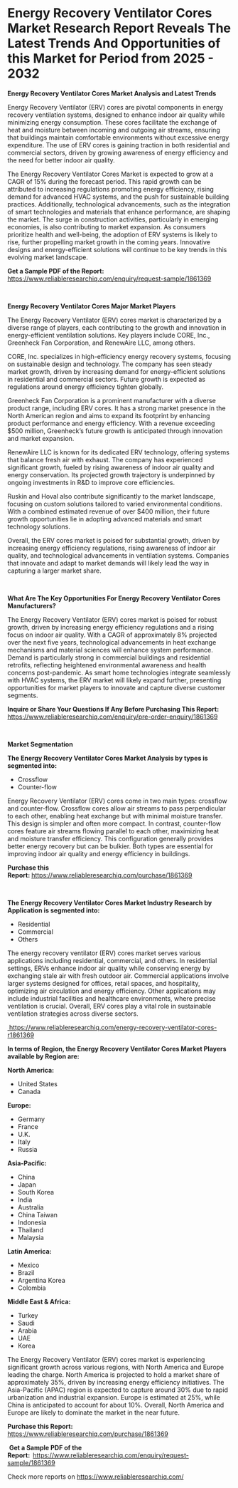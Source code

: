 <p><h1>Energy Recovery Ventilator Cores Market Research Report Reveals The Latest Trends And Opportunities of this Market for Period from 2025 - 2032</h1></p><p><strong>Energy Recovery Ventilator Cores Market Analysis and Latest Trends</strong></p>
<p><p>Energy Recovery Ventilator (ERV) cores are pivotal components in energy recovery ventilation systems, designed to enhance indoor air quality while minimizing energy consumption. These cores facilitate the exchange of heat and moisture between incoming and outgoing air streams, ensuring that buildings maintain comfortable environments without excessive energy expenditure. The use of ERV cores is gaining traction in both residential and commercial sectors, driven by growing awareness of energy efficiency and the need for better indoor air quality.</p><p>The Energy Recovery Ventilator Cores Market is expected to grow at a CAGR of 15% during the forecast period. This rapid growth can be attributed to increasing regulations promoting energy efficiency, rising demand for advanced HVAC systems, and the push for sustainable building practices. Additionally, technological advancements, such as the integration of smart technologies and materials that enhance performance, are shaping the market. The surge in construction activities, particularly in emerging economies, is also contributing to market expansion. As consumers prioritize health and well-being, the adoption of ERV systems is likely to rise, further propelling market growth in the coming years. Innovative designs and energy-efficient solutions will continue to be key trends in this evolving market landscape.</p></p>
<p><strong>Get a Sample PDF of the Report:&nbsp;</strong> <a href="https://www.reliableresearchiq.com/enquiry/request-sample/1861369?utm_campaign=2730&utm_medium=2&utm_source=Github&utm_content=ia&utm_term=28022025&utm_id=energy-recovery-ventilator-cores">https://www.reliableresearchiq.com/enquiry/request-sample/1861369</a></p>
<p>&nbsp;</p>
<p><strong>Energy Recovery Ventilator Cores Major Market Players</strong></p>
<p><p>The Energy Recovery Ventilator (ERV) cores market is characterized by a diverse range of players, each contributing to the growth and innovation in energy-efficient ventilation solutions. Key players include CORE, Inc., Greenheck Fan Corporation, and RenewAire LLC, among others.</p><p>CORE, Inc. specializes in high-efficiency energy recovery systems, focusing on sustainable design and technology. The company has seen steady market growth, driven by increasing demand for energy-efficient solutions in residential and commercial sectors. Future growth is expected as regulations around energy efficiency tighten globally.</p><p>Greenheck Fan Corporation is a prominent manufacturer with a diverse product range, including ERV cores. It has a strong market presence in the North American region and aims to expand its footprint by enhancing product performance and energy efficiency. With a revenue exceeding $500 million, Greenheck’s future growth is anticipated through innovation and market expansion.</p><p>RenewAire LLC is known for its dedicated ERV technology, offering systems that balance fresh air with exhaust. The company has experienced significant growth, fueled by rising awareness of indoor air quality and energy conservation. Its projected growth trajectory is underpinned by ongoing investments in R&D to improve core efficiencies.</p><p>Ruskin and Hoval also contribute significantly to the market landscape, focusing on custom solutions tailored to varied environmental conditions. With a combined estimated revenue of over $400 million, their future growth opportunities lie in adopting advanced materials and smart technology solutions.</p><p>Overall, the ERV cores market is poised for substantial growth, driven by increasing energy efficiency regulations, rising awareness of indoor air quality, and technological advancements in ventilation systems. Companies that innovate and adapt to market demands will likely lead the way in capturing a larger market share.</p></p>
<p>&nbsp;</p>
<p><strong>What Are The Key Opportunities For Energy Recovery Ventilator Cores Manufacturers?</strong></p>
<p><p>The Energy Recovery Ventilator (ERV) cores market is poised for robust growth, driven by increasing energy efficiency regulations and a rising focus on indoor air quality. With a CAGR of approximately 8% projected over the next five years, technological advancements in heat exchange mechanisms and material sciences will enhance system performance. Demand is particularly strong in commercial buildings and residential retrofits, reflecting heightened environmental awareness and health concerns post-pandemic. As smart home technologies integrate seamlessly with HVAC systems, the ERV market will likely expand further, presenting opportunities for market players to innovate and capture diverse customer segments.</p></p>
<p><strong>Inquire or Share Your Questions If Any Before Purchasing This Report:</strong> <a href="https://www.reliableresearchiq.com/enquiry/pre-order-enquiry/1861369?utm_campaign=2730&utm_medium=2&utm_source=Github&utm_content=ia&utm_term=28022025&utm_id=energy-recovery-ventilator-cores">https://www.reliableresearchiq.com/enquiry/pre-order-enquiry/1861369</a></p>
<p>&nbsp;</p>
<p><strong>Market Segmentation</strong></p>
<p><strong>The Energy Recovery Ventilator Cores Market Analysis by types is segmented into:</strong></p>
<p><ul><li>Crossflow</li><li>Counter-flow</li></ul></p>
<p><p>Energy Recovery Ventilator (ERV) cores come in two main types: crossflow and counter-flow. Crossflow cores allow air streams to pass perpendicular to each other, enabling heat exchange but with minimal moisture transfer. This design is simpler and often more compact. In contrast, counter-flow cores feature air streams flowing parallel to each other, maximizing heat and moisture transfer efficiency. This configuration generally provides better energy recovery but can be bulkier. Both types are essential for improving indoor air quality and energy efficiency in buildings.</p></p>
<p><strong>Purchase this Report:&nbsp;</strong><a href="https://www.reliableresearchiq.com/purchase/1861369?utm_campaign=2730&utm_medium=2&utm_source=Github&utm_content=ia&utm_term=28022025&utm_id=energy-recovery-ventilator-cores">https://www.reliableresearchiq.com/purchase/1861369</a></p>
<p>&nbsp;</p>
<p><strong>The Energy Recovery Ventilator Cores Market Industry Research by Application is segmented into:</strong></p>
<p><ul><li>Residential</li><li>Commercial</li><li>Others</li></ul></p>
<p><p>The energy recovery ventilator (ERV) cores market serves various applications including residential, commercial, and others. In residential settings, ERVs enhance indoor air quality while conserving energy by exchanging stale air with fresh outdoor air. Commercial applications involve larger systems designed for offices, retail spaces, and hospitality, optimizing air circulation and energy efficiency. Other applications may include industrial facilities and healthcare environments, where precise ventilation is crucial. Overall, ERV cores play a vital role in sustainable ventilation strategies across diverse sectors.</p></p>
<p><a href="https://www.reliableresearchiq.com/energy-recovery-ventilator-cores-r1861369?utm_campaign=2730&utm_medium=2&utm_source=Github&utm_content=ia&utm_term=28022025&utm_id=energy-recovery-ventilator-cores">&nbsp;https://www.reliableresearchiq.com/energy-recovery-ventilator-cores-r1861369</a></p>
<p><strong>In terms of Region, the Energy Recovery Ventilator Cores Market Players available by Region are:</strong></p>
<p>
    <p> <strong> North America: </strong>
        <ul>
            <li>United States</li>
            <li>Canada</li>
        </ul>
        </p> 
    <p> <strong> Europe: </strong>
        <ul>
            <li>Germany</li>
            <li>France</li>
            <li>U.K.</li>
            <li>Italy</li>
            <li>Russia</li>
        </ul>
        </p> 
    <p> <strong> Asia-Pacific: </strong>
        <ul>
            <li>China</li>
            <li>Japan</li>
            <li>South Korea</li>
            <li>India</li>
            <li>Australia</li>
            <li>China Taiwan</li>
            <li>Indonesia</li>
            <li>Thailand</li>
            <li>Malaysia</li>
        </ul>
        </p> 
    <p> <strong> Latin America: </strong>
        <ul>
            <li>Mexico</li>
            <li>Brazil</li>
            <li>Argentina Korea</li>
            <li>Colombia</li>
        </ul>
        </p> 
    <p> <strong> Middle East & Africa: </strong>
        <ul>
            <li>Turkey</li>
            <li>Saudi</li>
            <li>Arabia</li>
            <li>UAE</li>
            <li>Korea</li>
        </ul>
    </p>
    </p>
<p><p>The Energy Recovery Ventilator (ERV) cores market is experiencing significant growth across various regions, with North America and Europe leading the charge. North America is projected to hold a market share of approximately 35%, driven by increasing energy efficiency initiatives. The Asia-Pacific (APAC) region is expected to capture around 30% due to rapid urbanization and industrial expansion. Europe is estimated at 25%, while China is anticipated to account for about 10%. Overall, North America and Europe are likely to dominate the market in the near future.</p></p>
<p><strong>Purchase this Report: </strong><a href="https://www.reliableresearchiq.com/purchase/1861369?utm_campaign=2730&utm_medium=2&utm_source=Github&utm_content=ia&utm_term=28022025&utm_id=energy-recovery-ventilator-cores">https://www.reliableresearchiq.com/purchase/1861369</a></p>
<p>&nbsp;<strong>Get a Sample PDF of the Report:&nbsp;&nbsp;</strong><a href="https://www.reliableresearchiq.com/enquiry/request-sample/1861369?utm_campaign=2730&utm_medium=2&utm_source=Github&utm_content=ia&utm_term=28022025&utm_id=energy-recovery-ventilator-cores">https://www.reliableresearchiq.com/enquiry/request-sample/1861369</a></p>
<p><strong></strong></p>
<p>Check more reports on <a href="https://www.reliableresearchiq.com/?utm_campaign=2730&utm_medium=2&utm_source=Github&utm_content=ia&utm_term=28022025&utm_id=energy-recovery-ventilator-cores">https://www.reliableresearchiq.com/</a></p>